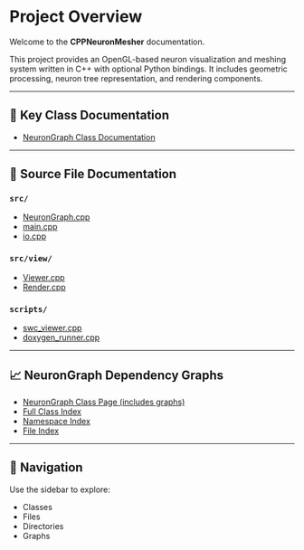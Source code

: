# Project Overview

Welcome to the **CPPNeuronMesher** documentation.

This project provides an OpenGL-based neuron visualization and meshing system written in C++ with optional Python bindings. It includes geometric processing, neuron tree representation, and rendering components.

---

## 🔧 Key Class Documentation

- [NeuronGraph Class Documentation](doxygen/html/classNeuronGraph.html)

---

## 📂 Source File Documentation

### `src/`

- [NeuronGraph.cpp](src_NeuronGraph_8cpp.html)
- [main.cpp](src_main_8cpp.html)
- [io.cpp](src_io_8cpp.html)

### `src/view/`

- [Viewer.cpp](src_view_Viewer_8cpp.html)
- [Render.cpp](src_view_Render_8cpp.html)

### `scripts/`

- [swc_viewer.cpp](scripts_swc__viewer_8cpp.html)
- [doxygen_runner.cpp](scripts_doxygen__runner_8cpp.html)

---

## 📈 NeuronGraph Dependency Graphs

- [NeuronGraph Class Page (includes graphs)](classNeuronGraph.html)
- [Full Class Index](classes.html)
- [Namespace Index](namespaces.html)
- [File Index](files.html)

---

## 🧭 Navigation

Use the sidebar to explore:
- Classes
- Files
- Directories
- Graphs

